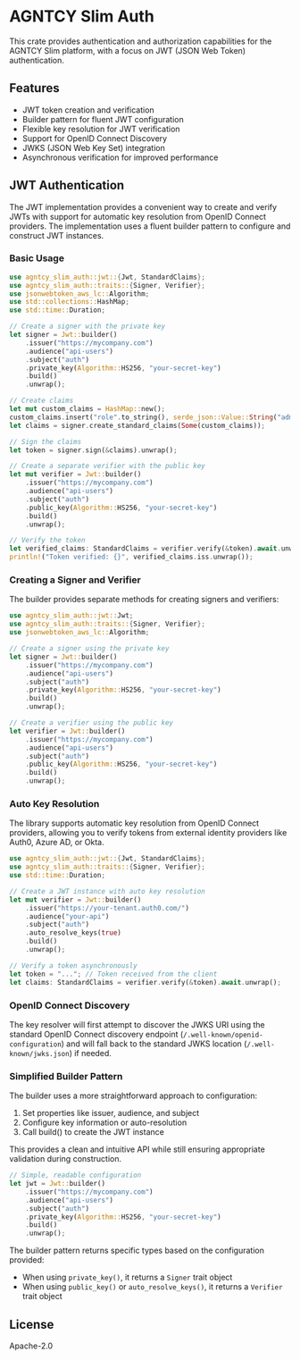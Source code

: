 # AGNTCY Slim Auth

This crate provides authentication and authorization capabilities for the AGNTCY
Slim platform, with a focus on JWT (JSON Web Token) authentication.

## Features

- JWT token creation and verification
- Builder pattern for fluent JWT configuration
- Flexible key resolution for JWT verification
- Support for OpenID Connect Discovery
- JWKS (JSON Web Key Set) integration
- Asynchronous verification for improved performance

## JWT Authentication

The JWT implementation provides a convenient way to create and verify JWTs with
support for automatic key resolution from OpenID Connect providers. The
implementation uses a fluent builder pattern to configure and construct JWT
instances.

### Basic Usage

```rust
use agntcy_slim_auth::jwt::{Jwt, StandardClaims};
use agntcy_slim_auth::traits::{Signer, Verifier};
use jsonwebtoken_aws_lc::Algorithm;
use std::collections::HashMap;
use std::time::Duration;

// Create a signer with the private key
let signer = Jwt::builder()
    .issuer("https://mycompany.com")
    .audience("api-users")
    .subject("auth")
    .private_key(Algorithm::HS256, "your-secret-key")
    .build()
    .unwrap();

// Create claims
let mut custom_claims = HashMap::new();
custom_claims.insert("role".to_string(), serde_json::Value::String("admin".to_string()));
let claims = signer.create_standard_claims(Some(custom_claims));

// Sign the claims
let token = signer.sign(&claims).unwrap();

// Create a separate verifier with the public key
let mut verifier = Jwt::builder()
    .issuer("https://mycompany.com")
    .audience("api-users")
    .subject("auth")
    .public_key(Algorithm::HS256, "your-secret-key")
    .build()
    .unwrap();

// Verify the token
let verified_claims: StandardClaims = verifier.verify(&token).await.unwrap();
println!("Token verified: {}", verified_claims.iss.unwrap());
```

### Creating a Signer and Verifier

The builder provides separate methods for creating signers and verifiers:

```rust
use agntcy_slim_auth::jwt::Jwt;
use agntcy_slim_auth::traits::{Signer, Verifier};
use jsonwebtoken_aws_lc::Algorithm;

// Create a signer using the private key
let signer = Jwt::builder()
    .issuer("https://mycompany.com")
    .audience("api-users")
    .subject("auth")
    .private_key(Algorithm::HS256, "your-secret-key")
    .build()
    .unwrap();

// Create a verifier using the public key
let verifier = Jwt::builder()
    .issuer("https://mycompany.com")
    .audience("api-users")
    .subject("auth")
    .public_key(Algorithm::HS256, "your-secret-key")
    .build()
    .unwrap();
```

### Auto Key Resolution

The library supports automatic key resolution from OpenID Connect providers,
allowing you to verify tokens from external identity providers like Auth0, Azure
AD, or Okta.

```rust
use agntcy_slim_auth::jwt::{Jwt, StandardClaims};
use agntcy_slim_auth::traits::{Signer, Verifier};
use std::time::Duration;

// Create a JWT instance with auto key resolution
let mut verifier = Jwt::builder()
    .issuer("https://your-tenant.auth0.com/")
    .audience("your-api")
    .subject("auth")
    .auto_resolve_keys(true)
    .build()
    .unwrap();

// Verify a token asynchronously
let token = "..."; // Token received from the client
let claims: StandardClaims = verifier.verify(&token).await.unwrap();
```

### OpenID Connect Discovery

The key resolver will first attempt to discover the JWKS URI using the standard
OpenID Connect discovery endpoint (`/.well-known/openid-configuration`) and will
fall back to the standard JWKS location (`/.well-known/jwks.json`) if needed.

### Simplified Builder Pattern

The builder uses a more straightforward approach to configuration:

1. Set properties like issuer, audience, and subject
2. Configure key information or auto-resolution
3. Call build() to create the JWT instance

This provides a clean and intuitive API while still ensuring appropriate
validation during construction.

```rust
// Simple, readable configuration
let jwt = Jwt::builder()
    .issuer("https://mycompany.com")
    .audience("api-users")
    .subject("auth")
    .private_key(Algorithm::HS256, "your-secret-key")
    .build()
    .unwrap();
```

The builder pattern returns specific types based on the configuration provided:

- When using `private_key()`, it returns a `Signer` trait object
- When using `public_key()` or `auto_resolve_keys()`, it returns a `Verifier`
  trait object

## License

Apache-2.0
